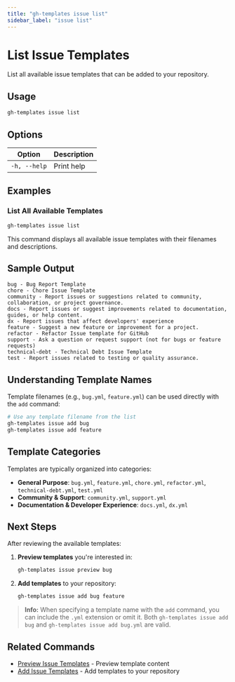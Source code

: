 ```yaml
---
title: "gh-templates issue list"
sidebar_label: "issue list"
---
```


# List Issue Templates

List all available issue templates that can be added to your repository.

## Usage

```bash
gh-templates issue list
```

## Options

| Option           | Description   |
|------------------|---------------|
| `-h, --help`     | Print help    |

## Examples

### List All Available Templates

```bash
gh-templates issue list
```

This command displays all available issue templates with their filenames and descriptions.

## Sample Output

```
bug - Bug Report Template
chore - Chore Issue Template
community - Report issues or suggestions related to community, collaboration, or project governance.
docs - Report issues or suggest improvements related to documentation, guides, or help content.
dx - Report issues that affect developers' experience
feature - Suggest a new feature or improvement for a project.
refactor - Refactor Issue template for GitHub
support - Ask a question or request support (not for bugs or feature requests)
technical-debt - Technical Debt Issue Template
test - Report issues related to testing or quality assurance.
```

## Understanding Template Names

Template filenames (e.g., `bug.yml`, `feature.yml`) can be used directly with the `add` command:

```bash
# Use any template filename from the list
gh-templates issue add bug
gh-templates issue add feature
```

## Template Categories

Templates are typically organized into categories:

- **General Purpose**: `bug.yml`, `feature.yml`, `chore.yml`, `refactor.yml`, `technical-debt.yml`, `test.yml`
- **Community & Support**: `community.yml`, `support.yml`
- **Documentation & Developer Experience**: `docs.yml`, `dx.yml`

## Next Steps

After reviewing the available templates:

1. **Preview templates** you're interested in:

   ```bash
   gh-templates issue preview bug
   ```

2. **Add templates** to your repository:

   ```bash
   gh-templates issue add bug feature
   ```

> **Info:** When specifying a template name with the `add` command, you can include the `.yml` extension or omit it. Both `gh-templates issue add bug` and `gh-templates issue add bug.yml` are valid.

## Related Commands

- [Preview Issue Templates](./issue-preview.md) - Preview template content
- [Add Issue Templates](./issue-add.md) - Add templates to your repository
